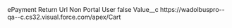 <?xml version="1.0" encoding="UTF-8"?>
<CustomMetadata xmlns="http://soap.sforce.com/2006/04/metadata" xmlns:xsi="http://www.w3.org/2001/XMLSchema-instance" xmlns:xsd="http://www.w3.org/2001/XMLSchema">
    <label>ePayment Return Url Non Portal User</label>
    <protected>false</protected>
    <values>
        <field>Value__c</field>
        <value xsi:type="xsd:string">https://wadolbuspro--qa--c.cs32.visual.force.com/apex/Cart</value>
    </values>
</CustomMetadata>
